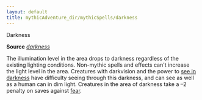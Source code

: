 ```yaml
---
layout: default
title: mythicAdventure_dir/mythicSpells/darkness
---
```

Darkness

**Source** [_darkness_](spell_dir/darkness#_darkness)

The illumination level in the area drops to darkness regardless of the existing lighting conditions. Non-mythic spells and effects can't increase the light level in the area. Creatures with darkvision and the power to [see in darkness](monsters/universalMonsterRules#_see-in-darkness) have difficulty seeing through this darkness, and can see as well as a human can in dim light. Creatures in the area of darkness take a –2 penalty on saves against [fear](monster_dir/universalMonsterRules#_fear).

